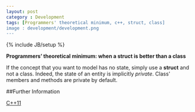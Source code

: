 ```yaml
---
layout: post
category : Development
tags: [Programmers' theoretical minimum, c++, struct, class]
image : development/development.png
---
```

{% include JB/setup %}

**Programmers’ theoretical minimum: when a struct is better than a class**

<!--more-->

If the concept that you want to model has no state, simply use a **struct** and not a class. Indeed, the state of an  entity is implicitly *private*. Class' members and methods are private by default.
 
##Further Information

[C++11](http://en.wikipedia.org/wiki/C%2B%2B11)


